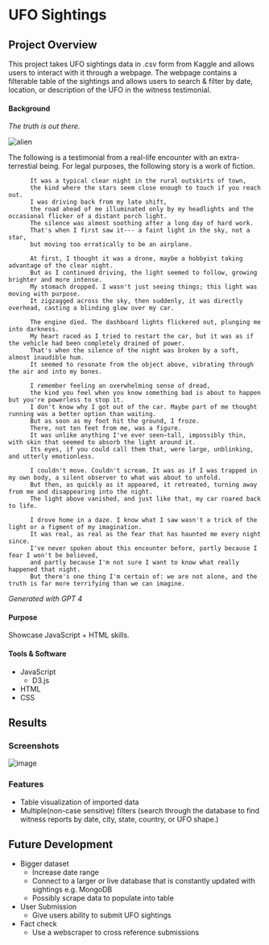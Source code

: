 # UFO Sightings
## Project Overview
This project takes UFO sightings data in .csv form from Kaggle and allows users to interact with it through a webpage. The webpage contains a filterable table of the sightings and allows users to search & filter by date, location, or description of the UFO in the witness testimonial.

#### Background
<i>The truth is out there. </i>

![alien](https://github.com/mcdoralds/databootcamp-ufo-sightings/assets/31219195/9496c5ac-95f3-4fec-8723-71c82dbfa7fc)

The following is a testimonial from a real-life encounter with an extra-terrestial being. For legal purposes, the following story is a work of fiction.

          It was a typical clear night in the rural outskirts of town, 
          the kind where the stars seem close enough to touch if you reach out. 
          I was driving back from my late shift, 
          the road ahead of me illuminated only by my headlights and the occasional flicker of a distant porch light. 
          The silence was almost soothing after a long day of hard work. 
          That's when I first saw it--- a faint light in the sky, not a star, 
          but moving too erratically to be an airplane.
          
          At first, I thought it was a drone, maybe a hobbyist taking advantage of the clear night. 
          But as I continued driving, the light seemed to follow, growing brighter and more intense. 
          My stomach dropped. I wasn't just seeing things; this light was moving with purpose. 
          It zigzagged across the sky, then suddenly, it was directly overhead, casting a blinding glow over my car.
          
          The engine died. The dashboard lights flickered out, plunging me into darkness. 
          My heart raced as I tried to restart the car, but it was as if the vehicle had been completely drained of power. 
          That's when the silence of the night was broken by a soft, almost inaudible hum. 
          It seemed to resonate from the object above, vibrating through the air and into my bones. 
          
          I remember feeling an overwhelming sense of dread, 
          the kind you feel when you know something bad is about to happen but you're powerless to stop it.
          I don't know why I got out of the car. Maybe part of me thought running was a better option than waiting. 
          But as soon as my foot hit the ground, I froze. 
          There, not ten feet from me, was a figure. 
          It was unlike anything I've ever seen—tall, impossibly thin, with skin that seemed to absorb the light around it. 
          Its eyes, if you could call them that, were large, unblinking, and utterly emotionless.
          
          I couldn't move. Couldn't scream. It was as if I was trapped in my own body, a silent observer to what was about to unfold. 
          But then, as quickly as it appeared, it retreated, turning away from me and disappearing into the night. 
          The light above vanished, and just like that, my car roared back to life.
          
          I drove home in a daze. I know what I saw wasn't a trick of the light or a figment of my imagination. 
          It was real, as real as the fear that has haunted me every night since.
          I've never spoken about this encounter before, partly because I fear I won't be believed, 
          and partly because I'm not sure I want to know what really happened that night. 
          But there's one thing I'm certain of: we are not alone, and the truth is far more terrifying than we can imagine.
_Generated with GPT 4_
#### Purpose
Showcase JavaScript + HTML skills.

#### Tools & Software
- JavaScript 
  - D3.js
- HTML
- CSS

## Results
### Screenshots

![image](https://github.com/mcdoralds/databootcamp-ufo-sightings/assets/31219195/d0c6ca94-b91c-4ad4-9a14-059e7a9d3b17)

### Features
- Table visualization of imported data
- Multiple(non-case sensitive) filters (search through the database to find witness reports by date, city, state, country, or UFO shape.)

## Future Development
- Bigger dataset
  - Increase date range 
  - Connect to a larger or live database that is constantly updated with sightings e.g. MongoDB
  - Possibly scrape data to populate into table
- User Submission
  - Give users ability to submit UFO sightings
- Fact check 
  - Use a webscraper to cross reference submissions
 


